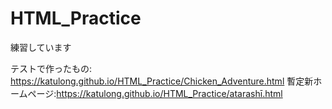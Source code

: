 # HTML_Practice
練習しています

テストで作ったもの: https://katulong.github.io/HTML_Practice/Chicken_Adventure.html
暫定新ホームページ:https://katulong.github.io/HTML_Practice/atarashī.html
